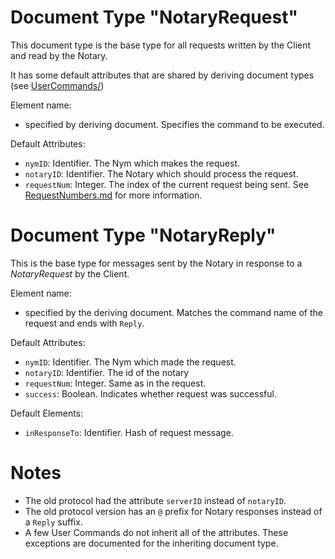 # Document Type "NotaryRequest"

This document type is the base type for all requests written by the Client and
read by the Notary.

It has some default attributes that are shared by deriving document types (see
[UserCommands/](UserCommands/))

Element name:
* specified by deriving document. Specifies the command to be executed.

Default Attributes:
* `nymID`: Identifier. The Nym which makes the request.
* `notaryID`: Identifier. The Notary which should process the request.
* `requestNum`: Integer. The index of the current request being sent.
  See [RequestNumbers.md](RequestNumbers.md) for more information.


# Document Type "NotaryReply"

This is the base type for messages sent by the Notary in response to a
_NotaryRequest_ by the Client.

Element name:
* specified by the deriving document. Matches the command name of the request
  and ends with `Reply`.

Default Attributes:
* `nymID`: Identifier. The Nym which made the request.
* `notaryID`: Identifier. The id of the notary
* `requestNum`: Integer. Same as in the request.
* `success`: Boolean. Indicates whether request was successful.

Default Elements:

* `inResponseTo`: Identifier. Hash of request message.

# Notes

* The old protocol had the attribute `serverID` instead of `notaryID`.
* The old protocol version has an `@` prefix for Notary responses instead of a
  `Reply` suffix.
* A few User Commands do not inherit all of the attributes. These exceptions are
  documented for the inheriting document type.
